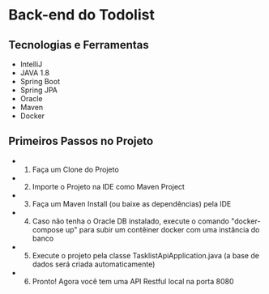 # Back-end do Todolist
## Tecnologias e Ferramentas
- IntelliJ
- JAVA 1.8
- Spring Boot
- Spring JPA
- Oracle
- Maven
- Docker

## Primeiros Passos no Projeto
- 1) Faça um Clone do Projeto
- 2) Importe o Projeto na IDE como Maven Project
- 3) Faça um Maven Install (ou baixe as dependências) pela IDE
- 4) Caso não tenha o Oracle DB instalado, execute o comando "docker-compose up" para subir um contêiner docker com uma instância do banco
- 5) Execute o projeto pela classe TasklistApiApplication.java (a base de dados será criada automaticamente)
- 6) Pronto! Agora você tem uma API Restful local na porta 8080